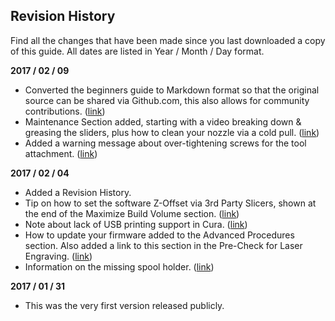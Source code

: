 
## Revision History

Find all the changes that have been made since you last downloaded a copy of this guide. All dates are listed in Year / Month / Day format.

**2017 / 02 / 09**

* Converted the beginners guide to Markdown format so that the original source can be shared via Github.com, this also allows for community contributions. ([link](https://github.com/drofnas/trinus-unofficial-beginners-guide))
* Maintenance Section added, starting with a video breaking down & greasing the sliders, plus how to clean your nozzle via a cold pull. ([link](#maintenance))
* Added a warning message about over-tightening screws for the tool attachment. ([link](#getting-started-videos))

**2017 / 02 / 04**

* Added a Revision History.
* Tip on how to set the software Z-Offset via 3rd Party Slicers, shown at the end of the Maximize Build Volume section. ([link](#maximize-build-volume---3d-printing))
* Note about lack of USB printing support in Cura. ([link](#cura))
* How to update your firmware added to the Advanced Procedures section. Also added a link to this section in the Pre-Check for Laser Engraving. ([link](#pre-check-1))
* Information on the missing spool holder. ([link](#spool-holder))

**2017 / 01 / 31**

* This was the very first version released publicly.